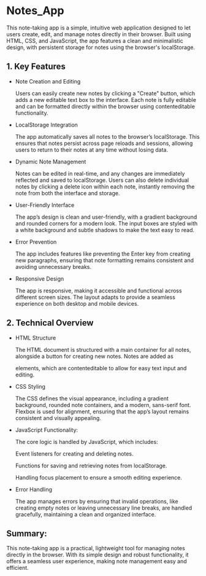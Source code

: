 # Notes_App

This note-taking app is a simple, intuitive web application designed to let users create, edit, and manage notes directly in their browser. Built using HTML, CSS, and JavaScript, the app features a clean and minimalistic design, with persistent storage for notes using the browser's localStorage.

<h2>1. Key Features</h2>
   
- Note Creation and Editing

  Users can easily create new notes by clicking a "Create" button, which adds a new editable text box to the interface. Each note is fully editable and can be formatted directly within the browser using contenteditable functionality.

- LocalStorage Integration

  The app automatically saves all notes to the browser’s localStorage. This ensures that notes persist across page reloads and sessions, allowing users to return to their notes at any time without losing data.

- Dynamic Note Management

  Notes can be edited in real-time, and any changes are immediately reflected and saved to localStorage. Users can also delete individual notes by clicking a delete icon within each note, instantly removing the note from both the interface and storage.
  
- User-Friendly Interface

  The app’s design is clean and user-friendly, with a gradient background and rounded corners for a modern look. The input boxes are styled with a white background and subtle shadows to make the text easy to read.

- Error Prevention

  The app includes features like preventing the Enter key from creating new paragraphs, ensuring that note formatting remains consistent and avoiding unnecessary breaks.

- Responsive Design

  The app is responsive, making it accessible and functional across different screen sizes. The layout adapts to provide a seamless experience on both desktop and mobile devices.

<h2>2. Technical Overview</h2>
   
- HTML Structure

  The HTML document is structured with a main container for all notes, alongside a button for creating new notes. Notes are added as <p> elements, which are contenteditable to allow for easy text input and editing.

- CSS Styling

  The CSS defines the visual appearance, including a gradient background, rounded note containers, and a modern, sans-serif font. Flexbox is used for alignment, ensuring that the app’s layout remains consistent and visually appealing.

- JavaScript Functionality:

   The core logic is handled by JavaScript, which includes:
   
   Event listeners for creating and deleting notes.
   
   Functions for saving and retrieving notes from localStorage.
   
   Handling focus placement to ensure a smooth editing experience.

- Error Handling

   The app manages errors by ensuring that invalid operations, like creating empty notes or leaving unnecessary line breaks, are handled gracefully, maintaining a clean and organized interface.

<h2>Summary:</h2>
This note-taking app is a practical, lightweight tool for managing notes directly in the browser. With its simple design and robust functionality, it offers a seamless user experience, making note management easy and efficient.
